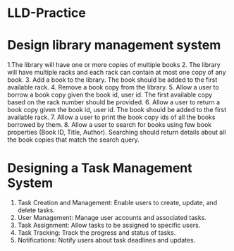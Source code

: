 # LLD-Practice

# Design library management system

1.The library will have one or more copies of multiple books
2. The library will have multiple racks and each rack can contain at most one copy of any book. 
3. Add a book to the library. The book should be added to the first available rack. 
4. Remove a book copy from the library. 
5. Allow a user to borrow a book copy given the book id, user id. The first available copy based on the rack number should be provided. 
6. Allow a user to return a book copy given the book id, user id. The book should be added to the first available rack. 
7. Allow a user to print the book copy ids of all the books borrowed by them. 
8. Allow a user to search for books using few book properties (Book ID, Title, Author). Searching should return details about all the book copies that match the search query.
 
# Designing a Task Management System

1. Task Creation and Management: Enable users to create, update, and delete tasks.
2. User Management: Manage user accounts and associated tasks.
3. Task Assignment: Allow tasks to be assigned to specific users.
4. Task Tracking: Track the progress and status of tasks.
5. Notifications: Notify users about task deadlines and updates.
